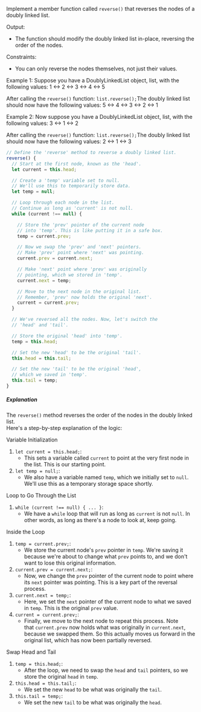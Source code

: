 Implement a member function called `reverse()` that reverses the nodes of a doubly linked list.

Output:
- The function should modify the doubly linked list in-place, reversing the order of the nodes.
 
Constraints:
- You can only reverse the nodes themselves, not just their values.
 
Example 1:
Suppose you have a DoublyLinkedList object, list, with the following values:
1 <-> 2 <-> 3 <-> 4 <-> 5

After calling the `reverse()` function:
`list.reverse();`The doubly linked list should now have the following values:
5 <-> 4 <-> 3 <-> 2 <-> 1

Example 2:
Now suppose you have a DoublyLinkedList object, list, with the following values:
3 <-> 1 <-> 2

After calling the `reverse()` function:
`list.reverse();`The doubly linked list should now have the following values:
2 <-> 1 <-> 3

```js
// Define the 'reverse' method to reverse a doubly linked list.
reverse() {
  // Start at the first node, known as the 'head'.
  let current = this.head;

  // Create a 'temp' variable set to null. 
  // We'll use this to temporarily store data.
  let temp = null;

  // Loop through each node in the list.
  // Continue as long as 'current' is not null.
  while (current !== null) {

    // Store the 'prev' pointer of the current node 
    // into 'temp'. This is like putting it in a safe box.
    temp = current.prev;

    // Now we swap the 'prev' and 'next' pointers. 
    // Make 'prev' point where 'next' was pointing.
    current.prev = current.next;

    // Make 'next' point where 'prev' was originally 
    // pointing, which we stored in 'temp'.
    current.next = temp;

    // Move to the next node in the original list.
    // Remember, 'prev' now holds the original 'next'.
    current = current.prev;
  }

  // We've reversed all the nodes. Now, let's switch the 
  // 'head' and 'tail'.

  // Store the original 'head' into 'temp'.
  temp = this.head;

  // Set the new 'head' to be the original 'tail'.
  this.head = this.tail;

  // Set the new 'tail' to be the original 'head', 
  // which we saved in 'temp'.
  this.tail = temp;
}
```

##### Explanation

The `reverse()` method reverses the order of the nodes in the doubly linked list.  
Here's a step-by-step explanation of the logic:

Variable Initialization
1. `let current = this.head;`:
    - This sets a variable called `current` to point at the very first node in the list. This is our starting point.
2. `let temp = null;`:
    - We also have a variable named `temp`, which we initially set to `null`. We'll use this as a temporary storage space shortly.
        
Loop to Go Through the List
1. `while (current !== null) { ... }`:
    - We have a `while` loop that will run as long as `current` is not `null`. In other words, as long as there's a node to look at, keep going.
        
Inside the Loop
1. `temp = current.prev;`:
    - We store the current node's `prev` pointer in `temp`. We're saving it because we're about to change what `prev` points to, and we don't want to lose this original information.
2. `current.prev = current.next;`:
    - Now, we change the `prev` pointer of the current node to point where its `next` pointer was pointing. This is a key part of the reversal process.
3. `current.next = temp;`:
    - Here, we set the `next` pointer of the current node to what we saved in `temp`. This is the original `prev` value.
4. `current = current.prev;`:
    - Finally, we move to the next node to repeat this process. Note that `current.prev` now holds what was originally in `current.next`, because we swapped them. So this actually moves us forward in the original list, which has now been partially reversed.
        
Swap Head and Tail
1. `temp = this.head;`:
    - After the loop, we need to swap the `head` and `tail` pointers, so we store the original `head` in `temp`.
2. `this.head = this.tail;`:
    - We set the new `head` to be what was originally the `tail`.
3. `this.tail = temp;`:
    - We set the new `tail` to be what was originally the `head`.